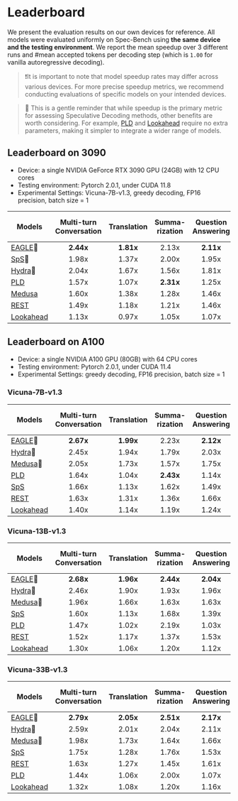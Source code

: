 # Leaderboard

We present the evaluation results on our own devices for reference. All models were evaluated uniformly on Spec-Bench using **the same device and the testing environment**. We report the mean speedup over 3 different runs and #mean accepted tokens per decoding step (which is `1.00` for vanilla autoregressive decoding).

> ❗️It is important to note that model speedup rates may differ across various devices. For more precise speedup metrics, we recommend conducting evaluations of specific models on your intended devices.

> 🤔 This is a gentle reminder that while speedup is the primary metric for assessing Speculative Decoding methods, other benefits are worth considering. For example, [PLD](https://github.com/apoorvumang/prompt-lookup-decoding) and [Lookahead](https://lmsys.org/blog/2023-11-21-lookahead-decoding/) require no extra parameters, making it simpler to integrate a wider range of models.

## Leaderboard on 3090

- Device: a single NVIDIA GeForce RTX 3090 GPU (24GB) with 12 CPU cores
- Testing environment: Pytorch 2.0.1, under CUDA 11.8
- Experimental Settings: Vicuna-7B-v1.3, greedy decoding, FP16 precision, batch size = 1

| Models                                                       | Multi-turn Conversation | Translation | Summa-rization | Question Answering | Mathematical Reasoning | Retrieval-aug. Generation | #Mean Accepted Tokens |  Overall  |
| ------------------------------------------------------------ | :---------------------: | :---------: | :------------: | :----------------: | :--------------------: | :-----------------------: | :-------------------: | :-------: |
| [EAGLE](https://sites.google.com/view/eagle-llm)🏅            |        **2.44x**        |  **1.81x**  |     2.13x      |     **2.11x**      |       **2.54x**        |         **1.82x**         |       **3.57**        | **2.16x** |
| [SpS](https://huggingface.co/blog/assisted-generation)🥈      |          1.98x          |    1.37x    |     2.00x      |       1.95x        |         1.89x          |           1.76x           |         2.29          |   1.83x   |
| [Hydra](https://github.com/zankner/hydra)🥉                   |          2.04x          |    1.67x    |     1.56x      |       1.81x        |         2.16x          |           1.48x           |         3.26          |   1.80x   |
| [PLD](https://github.com/apoorvumang/prompt-lookup-decoding) |          1.57x          |    1.07x    |   **2.31x**    |       1.25x        |         1.62x          |           1.56x           |         1.74          |   1.55x   |
| [Medusa](https://sites.google.com/view/medusa-llm)           |          1.60x          |    1.38x    |     1.28x      |       1.46x        |         1.64x          |           1.22x           |         2.32          |   1.44x   |
| [REST](https://sites.google.com/view/rest-llm)               |          1.49x          |    1.18x    |     1.21x      |       1.46x        |         1.35x          |           1.27x           |         1.63          |   1.32x   |
| [Lookahead](https://lmsys.org/blog/2023-11-21-lookahead-decoding/) |          1.13x          |    0.97x    |     1.05x      |       1.07x        |         1.29x          |           0.98x           |         1.65          |   1.08x   |

## Leaderboard on A100

- Device: a single NVIDIA A100 GPU (80GB) with 64 CPU cores 
- Testing environment: Pytorch 2.0.1, under CUDA 11.4
- Experimental Settings: greedy decoding, FP16 precision, batch size = 1

### Vicuna-7B-v1.3

| Models                                                       | Multi-turn Conversation | Translation | Summa-rization | Question Answering | Mathematical Reasoning | Retrieval-aug. Generation | #Mean Accepted Tokens |  Overall  |
| ------------------------------------------------------------ | :---------------------: | :---------: | :------------: | :----------------: | :--------------------: | :-----------------------: | :-------------------: | :-------: |
| [EAGLE](https://sites.google.com/view/eagle-llm)🏅            |        **2.67x**        |  **1.99x**  |     2.23x      |     **2.12x**      |       **2.67x**        |         **2.04x**         |       **3.61**        | **2.29x** |
| [Hydra](https://github.com/zankner/hydra)🥈                   |          2.45x          |    1.94x    |     1.79x      |       2.03x        |         2.49x          |           1.77x           |         3.24          |   2.09x   |
| [Medusa](https://sites.google.com/view/medusa-llm)🥉          |          2.05x          |    1.73x    |     1.57x      |       1.75x        |         2.05x          |           1.51x           |         2.32          |   1.78x   |
| [PLD](https://github.com/apoorvumang/prompt-lookup-decoding) |          1.64x          |    1.04x    |   **2.43x**    |       1.14x        |         1.61x          |           1.71x           |         1.73          |   1.59x   |
| [SpS](https://huggingface.co/blog/assisted-generation)       |          1.66x          |    1.13x    |     1.62x      |       1.49x        |         1.47x          |           1.55x           |         2.28          |   1.49x   |
| [REST](https://sites.google.com/view/rest-llm)               |          1.63x          |    1.31x    |     1.36x      |       1.66x        |         1.21x          |           1.73x           |         1.82          |   1.48x   |
| [Lookahead](https://lmsys.org/blog/2023-11-21-lookahead-decoding/) |          1.40x          |    1.14x    |     1.19x      |       1.24x        |         1.55x          |           1.09x           |         1.66          |   1.27x   |

### Vicuna-13B-v1.3

| Models                                                       | Multi-turn Conversation | Translation | Summa-rization | Question Answering | Mathematical Reasoning | Retrieval-aug. Generation | #Mean Accepted Tokens |  Overall  |
| ------------------------------------------------------------ | :---------------------: | :---------: | :------------: | :----------------: | :--------------------: | :-----------------------: | :-------------------: | :-------: |
| [EAGLE](https://sites.google.com/view/eagle-llm)🏅            |        **2.68x**        |  **1.96x**  |   **2.44x**    |     **2.04x**      |       **2.70x**        |         **2.23x**         |       **3.64**        | **2.34x** |
| [Hydra](https://github.com/zankner/hydra)🥈                   |          2.46x          |    1.90x    |     1.93x      |       1.96x        |         2.48x          |           1.92x           |         3.35          |   2.12x   |
| [Medusa](https://sites.google.com/view/medusa-llm)🥉          |          1.96x          |    1.66x    |     1.63x      |       1.63x        |         2.00x          |           1.58x           |         2.39          |   1.75x   |
| [SpS](https://huggingface.co/blog/assisted-generation)       |          1.60x          |    1.13x    |     1.68x      |       1.39x        |         1.53x          |           1.67x           |         2.18          |   1.49x   |
| [PLD](https://github.com/apoorvumang/prompt-lookup-decoding) |          1.47x          |    1.02x    |     2.19x      |       1.03x        |         1.57x          |           1.71x           |         1.68          |   1.48x   |
| [REST](https://sites.google.com/view/rest-llm)               |          1.52x          |    1.17x    |     1.37x      |       1.53x        |         1.19x          |           1.55x           |         1.82          |   1.38x   |
| [Lookahead](https://lmsys.org/blog/2023-11-21-lookahead-decoding/) |          1.30x          |    1.06x    |     1.20x      |       1.12x        |         1.48x          |           1.12x           |         1.63          |   1.22x   |

### Vicuna-33B-v1.3

| Models                                                       | Multi-turn Conversation | Translation | Summa-rization | Question Answering | Mathematical Reasoning | Retrieval-aug. Generation | #Mean Accepted Tokens |  Overall  |
| ------------------------------------------------------------ | :---------------------: | :---------: | :------------: | :----------------: | :--------------------: | :-----------------------: | :-------------------: | :-------: |
| [EAGLE](https://sites.google.com/view/eagle-llm)🏅            |        **2.79x**        |  **2.05x**  |   **2.51x**    |     **2.17x**      |       **2.99x**        |         **2.27x**         |       **3.39**        | **2.47x** |
| [Hydra](https://github.com/zankner/hydra)🥈                   |          2.59x          |    2.01x    |     2.04x      |       2.11x        |         2.71x          |           2.06x           |         3.24          |   2.26x   |
| [Medusa](https://sites.google.com/view/medusa-llm)🥉          |          1.98x          |    1.73x    |     1.64x      |       1.66x        |         2.07x          |           1.62x           |         2.33          |   1.79x   |
| [SpS](https://huggingface.co/blog/assisted-generation)       |          1.75x          |    1.28x    |     1.76x      |       1.53x        |         1.69x          |           1.68x           |         2.01          |   1.61x   |
| [REST](https://sites.google.com/view/rest-llm)               |          1.63x          |    1.27x    |     1.45x      |       1.61x        |         1.30x          |           1.61x           |         1.80          |   1.48x   |
| [PLD](https://github.com/apoorvumang/prompt-lookup-decoding) |          1.44x          |    1.06x    |     2.00x      |       1.07x        |         1.55x          |           1.45x           |         1.55          |   1.42x   |
| [Lookahead](https://lmsys.org/blog/2023-11-21-lookahead-decoding/) |          1.32x          |    1.08x    |     1.20x      |       1.16x        |         1.54x          |           1.15x           |         1.61          |   1.24x   |

